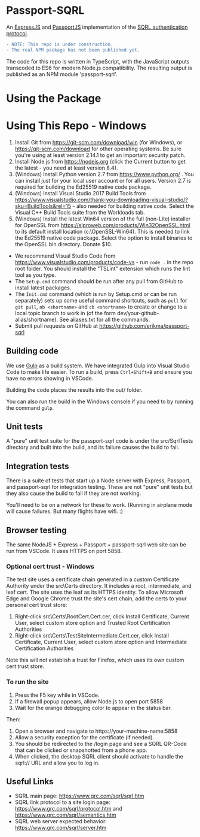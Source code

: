 # Passport-SQRL
An [ExpressJS](http://expressjs.com/) and [PassportJS](https://github.com/jaredhanson/passport) implementation of the [SQRL authentication protocol](https://www.grc.com/sqrl/sqrl.htm).

```diff
- NOTE: This repo is under construction.
- The real NPM package has not been published yet.
```

The code for this repo is written in TypeScript, with the JavaScript outputs transcoded to ES6 for modern Node.js compatibility. The resulting output is published as an NPM module 'passport-sqrl'.

# Using the Package


# Using This Repo - Windows

1. Install Git from https://git-scm.com/download/win (for Windows), or https://git-scm.com/download for other operating systems. Be sure you're using at least version 2.14.1 to get an important security patch.
1. Install Node.js from https://nodejs.org (click the Current button to get the latest - you need at least version 8.4).
1. (Windows) Install Python version 2.7 from https://www.python.org/ . You can install just for your local user account or for all users. Version 2.7 is required for building the Ed25519 native code package.
1. (Windows) Install Visual Studio 2017 Build Tools from https://www.visualstudio.com/thank-you-downloading-visual-studio/?sku=BuildTools&rel=15 - also needed for building native code. Select the Visual C++ Build Tools suite from the Workloads tab.
1. (Windows) Install the latest Win64 version of the full (non-Lite) installer for OpenSSL from https://slproweb.com/products/Win32OpenSSL.html to its default install location (c:\OpenSSL-Win64). This is needed to link the Ed25519 native code package. Select the option to install binaries to the OpenSSL bin directory. Donate $10.

* We recommend Visual Studio Code from https://www.visualstudio.com/products/code-vs - run `code .` in the repo root folder. You should install the "TSLint" extension which runs the lint tool as you type.
* The `Setup.cmd` command should be run after any pull from GitHub to install latest packages.
* The `Init.cmd` command (which is run by Setup.cmd or can be run separately) sets up some useful command shortcuts, such as `pull` for `git pull`, `nb <shortname>` and `cb <shortname>` to create or change to a local topic branch to work in (of the form dev/your-github-alias/shortname). See aliases.txt for all the commands.
* Submit pull requests on GitHub at https://github.com/erikma/passport-sqrl

## Building code
We use [Gulp](https://gulpjs.org/) as a build system. We have integrated Gulp into Visual Studio Code to make life easier. To run a build, press `Ctrl+Shift+B` and ensure you have no errors showing in VSCode.

Building the code places the results into the out/ folder.

You can also run the build in the Windows console if you need to by running the command `gulp`.

## Unit tests
A "pure" unit test suite for the passport-sqrl code is under the src/SqrlTests directory and built into the build, and its failure causes the build to fail.

## Integration tests
There is a suite of tests that start up a Node server with Express, Passport, and passport-sqrl for integration testing. These are not "pure" unit tests but they also cause the build to fail if they are not working.

You'll need to be on a network for these to work. (Running in airplane mode will cause failures. But many flights have wifi. :)

## Browser testing
The same NodeJS + Express + Passport + passport-sqrl web site can be run from VSCode. It uses HTTPS on port 5858.

### Optional cert trust - Windows
The test site uses a certificate chain generated in a custom Certificate Authority under the src\Certs directory. It includes a root, intermediate, and leaf cert. The site uses the leaf as its HTTPS identity. To allow Microsoft Edge and Google Chrome trust the site's cert chain, add the certs to your personal cert trust store:

1. Right-click src\Certs\RootCert.Cert.cer, click Install Certificate, Current User, select custom store option and Trusted Root Certification Authorities 
1. Right-click src\Certs\TestSiteIntermediate.Cert.cer, click Install Certificate, Current User, select custom store option and Intermediate Certification Authorities

Note this will not establish a trust for Firefox, which uses its own custom cert trust store.

### To run the site

1. Press the F5 key while in VSCode.
1. If a firewall popup appears, allow Node.js to open port 5858
1. Wait for the orange debugging color to appear in the status bar.

Then:

1. Open a browser and navigate to https://your-machine-name:5858
1. Allow a security exception for the certificate (if needed).
1. You should be redirected to the /login page and see a SQRL QR-Code that can be clicked or snapshotted from a phone app.
1. When clicked, the desktop SQRL client should activate to handle the sqrl:// URL and allow you to log in.

## Useful Links

* SQRL main page: https://www.grc.com/sqrl/sqrl.htm
* SQRL link protocol to a site login page: https://www.grc.com/sqrl/protocol.htm and https://www.grc.com/sqrl/semantics.htm
* SQRL web server expected behavior: https://www.grc.com/sqrl/server.htm
